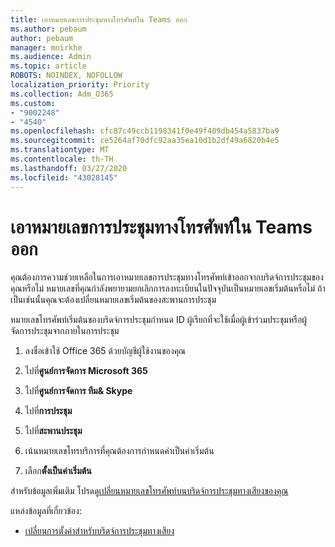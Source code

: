 ```yaml
---
title: เอาหมายเลขการประชุมทางโทรศัพท์ใน Teams ออก
ms.author: pebaum
author: pebaum
manager: mnirkhe
ms.audience: Admin
ms.topic: article
ROBOTS: NOINDEX, NOFOLLOW
localization_priority: Priority
ms.collection: Adm_O365
ms.custom:
- "9002248"
- "4540"
ms.openlocfilehash: cfc87c49ccb1198341f0e49f409db454a5837ba9
ms.sourcegitcommit: ce5264af70dfc92aa35ea10d1b2df49a6820b4e5
ms.translationtype: MT
ms.contentlocale: th-TH
ms.lasthandoff: 03/27/2020
ms.locfileid: "43028145"
---
```

# <a name="remove-teams-dial-in-conferencing-number"></a>เอาหมายเลขการประชุมทางโทรศัพท์ใน Teams ออก

คุณต้องการความช่วยเหลือในการเอาหมายเลขการประชุมทางโทรศัพท์เข้าออกจากบริดจ์การประชุมของคุณหรือไม่ หมายเลขที่คุณกําลังพยายามยกเลิกการลงทะเบียนในปัจจุบันเป็นหมายเลขเริ่มต้นหรือไม่ ถ้าเป็นเช่นนั้นคุณจะต้องเปลี่ยนหมายเลขเริ่มต้นของสะพานการประชุม

หมายเลขโทรศัพท์เริ่มต้นของบริดจ์การประชุมกําหนด ID ผู้เรียกที่จะใช้เมื่อผู้เข้าร่วมประชุมหรือผู้จัดการประชุมจากภายในการประชุม

1. ลงชื่อเข้าใช้ Office 365 ด้วยบัญชีผู้ใช้งานของคุณ

2. ไปที่**ศูนย์การจัดการ Microsoft 365**

3. ไปที่**ศูนย์การจัดการ ทีม& Skype**

4. ไปที่**การประชุม**

5. ไปที่**สะพานประชุม**

6. เน้นหมายเลขโทรบริการที่คุณต้องการกําหนดค่าเป็นค่าเริ่มต้น

7. เลือก**ตั้งเป็นค่าเริ่มต้น**

สําหรับข้อมูลเพิ่มเติม โปรดดู[เปลี่ยนหมายเลขโทรศัพท์บนบริดจ์การประชุมทางเสียงของคุณ](https://docs.microsoft.com/microsoftteams/change-the-phone-numbers-on-your-audio-conferencing-bridge)

แหล่งข้อมูลที่เกี่ยวข้อง:

- [เปลี่ยนการตั้งค่าสําหรับบริดจ์การประชุมทางเสียง](https://docs.microsoft.com/microsoftteams/change-the-settings-for-an-audio-conferencing-bridge)
